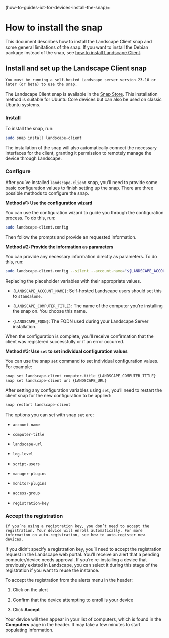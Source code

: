 (how-to-guides-iot-for-devices-install-the-snap)=
# How to install the snap

This document describes how to install the Landscape Client snap and some general limitations of the snap. If you want to install the Debian package instead of the snap, see [how to install Landscape Client](/how-to-guides/landscape-installation-and-set-up/install-landscape-client).

## Install and set up the Landscape Client snap

```{note}
You must be running a self-hosted Landscape server version 23.10 or later (or beta) to use the snap.
```

The Landscape Client snap is available in the [Snap Store](https://snapcraft.io/landscape-client). This installation method is suitable for Ubuntu Core devices but can also be used on classic Ubuntu systems.

### Install

To install the snap, run:

```bash
sudo snap install landscape-client
```

The installation of the snap will also automatically connect the necessary interfaces for the client, granting it permission to remotely manage the device through Landscape.

### Configure

After you’ve installed `landscape-client` snap, you’ll need to provide some basic configuration values to finish setting up the snap. There are three possible methods to configure the snap.

**Method #1: Use the configuration wizard**

You can use the configuration wizard to guide you through the configuration process. To do this, run:

```bash
sudo landscape-client.config
```
Then follow the prompts and provide an requested information.

**Method #2: Provide the information as parameters**

You can provide any necessary information directly as parameters. To do this, run:

```bash
sudo landscape-client.config --silent --account-name="${LANDSCAPE_ACCOUNT_NAME}" --computer-title="${LANDSCAPE_COMPUTER_TITLE}" --tags='' --ping-url="http://${LANDSCAPE_FQDN}/ping" --url="https://${LANDSCAPE_FQDN}/message-system"
```

Replacing the placeholder variables with their appropriate values.

- `{LANDSCAPE_ACCOUNT_NAME}`: Self-hosted Landscape users should set this to `standalone`.

- `{LANDSCAPE_COMPUTER_TITLE}`: The name of the computer you’re installing the snap on. You choose this name.

- `{LANDSCAPE_FQDN}`: The FQDN used during your Landscape Server installation.

When the configuration is complete, you’ll receive confirmation that the client was registered successfully or if an error occurred.

**Method #3: Use `set` to set individual configuration values**

You can use the snap `set` command to set individual configuration values. For example:

```bash
snap set landscape-client computer-title {LANDSCAPE_COMPUTER_TITLE}
snap set landscape-client url {LANDSCAPE_URL}
```

After setting any configuration variables using `set`, you’ll need to restart the client snap for the new configuration to be applied:

```bash
snap restart landscape-client
```

The options you can set with snap `set` are:

- `account-name`

- `computer-title`

- `landscape-url`

- `log-level`

- `script-users`

- `manager-plugins`

- `monitor-plugins`

- `access-group`

- `registration-key`

### Accept the registration

```{note}
If you’re using a registration key, you don’t need to accept the registration. Your device will enroll automatically. For more information on auto-registration, see how to auto-register new devices.
```

If you didn’t specify a registration key, you’ll need to accept the registration request in the Landscape web portal. You’ll receive an alert that a pending computer/device needs approval. If you’re re-installing a device that previously existed in Landscape, you can select it during this stage of the registration if you want to reuse the instance.

To accept the registration from the alerts menu in the header:

1. Click on the alert

2. Confirm that the device attempting to enroll is your device

3. Click **Accept**

Your device will then appear in your list of computers, which is found in the **Computers** page in the header. It may take a few minutes to start populating information.

